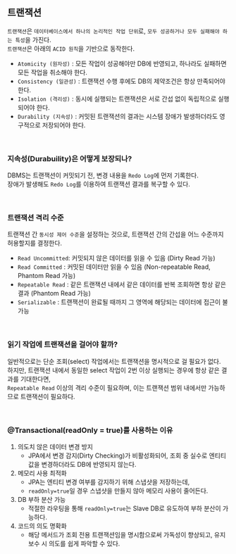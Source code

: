 ## 트랜잭션
`트랜잭션`은 `데이터베이스에서 하나의 논리적인 작업 단위`로, `모두 성공하거나 모두 실패해야 하는 특성`을 가진다.  
`트랜잭션`은 아래의 `ACID 원칙`을 기반으로 동작한다.  
- `Atomicity (원자성)` : 모든 작업이 성공해야만 DB에 반영되고, 하나라도 실패하면 모든 작업을 취소해야 한다.
- `Consistency (일관성)` : 트랜잭션 수행 후에도 DB의 제약조건은 항상 만족되어야 한다.
- `Isolation (격리성)` : 동시에 실행되는 트랜잭션은 서로 간섭 없이 독립적으로 실행되어야 한다.
- `Durability (지속성)` : 커밋된 트랜잭션의 결과는 시스템 장애가 발생하더라도 영구적으로 저장되어야 한다.

<br>

### 지속성(Durabuility)은 어떻게 보장되나?
DBMS는 트랜잭션이 커밋되기 전, 변경 내용을 `Redo Log`에 먼저 기록한다.  
장애가 발생해도 `Redo Log`를 이용하여 트랜잭션 결과를 복구할 수 있다.

<br>

### 트랜잭션 격리 수준
트랜잭션 간 `동시성 제어 수준`을 설정하는 것으로, 트랜잭션 간의 간섭을 어느 수준까지 허용할지를 결정한다.
- `Read Uncommitted`: 커밋되지 않은 데이터를 읽을 수 있음 (Dirty Read 가능)
- `Read Committed` : 커밋된 데이터만 읽을 수 있음 (Non-repeatable Read, Phantom Read 가능)
- `Repeatable Read` : 같은 트랜잭션 내에서 같은 데이터를 반복 조회하면 항상 같은 결과 (Phantom Read 가능)
- `Serializable` : 트랜잭션이 완료될 때까지 그 영역에 해당되는 데이터에 접근이 불가능

<br>

### 읽기 작업에 트랜잭션을 걸어야 할까?
일반적으로는 단순 조회(select) 작업에서는 트랜잭션을 명시적으로 걸 필요가 없다.  
하지만, 트랜잭션 내에서 동일한 select 작업이 2번 이상 실행되는 경우에 항상 같은 결과를 기대한다면,  
`Repeatable Read` 이상의 격리 수준이 필요하며, 이는 트랜잭션 범위 내에서만 가능하므로 트랜잭션이 필요하다.

<br>

### @Transactional(readOnly = true)를 사용하는 이유
1. 의도치 않은 데이터 변경 방지
   - JPA에서 변경 감지(Dirty Checking)가 비활성화되어, 조회 중 실수로 엔티티 값을 변경하더라도 DB에 반영되지 않는다.
2. 메모리 사용 최적화
   - JPA는 엔티티 변경 여부를 감지하기 위해 스냅샷을 저장하는데,
   - `readOnly=true`일 경우 스냅샷을 만들지 않아 메모리 사용이 줄어든다.
3. DB 부하 분산 가능
   - 적절한 라우팅을 통해 `readOnly=true`는 Slave DB로 유도하여 부하 분산이 가능하다.
4. 코드의 의도 명확화
   - 해당 메서드가 조회 전용 트랜잭션임을 명시함으로써 가독성이 향상되고, 유지보수 시 의도를 쉽게 파악할 수 있다.
 
